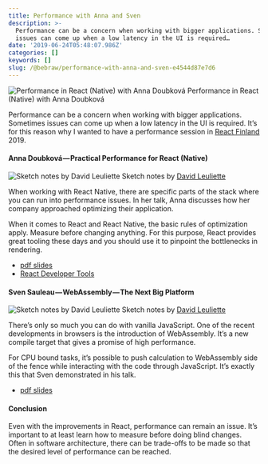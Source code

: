 ```yaml
---
title: Performance with Anna and Sven
description: >-
  Performance can be a concern when working with bigger applications. Sometimes
  issues can come up when a low latency in the UI is required…
date: '2019-06-24T05:48:07.986Z'
categories: []
keywords: []
slug: /@bebraw/performance-with-anna-and-sven-e4544d87e7d6
---
```


![Performance in React (Native) with Anna Doubková](img/1__C4MT6SgNoC4lKeypStcHFg.jpeg)
Performance in React (Native) with Anna Doubková

Performance can be a concern when working with bigger applications. Sometimes issues can come up when a low latency in the UI is required. It’s for this reason why I wanted to have a performance session in [React Finland](https://react-finland.fi) 2019.

#### Anna Doubková — Practical Performance for React (Native)

![Sketch notes by [David Leuliette](https://davidl.fr/)](img/1__xRezi604__WJ__Sp1zBPBB8g.png)
Sketch notes by [David Leuliette](https://davidl.fr/)

When working with React Native, there are specific parts of the stack where you can run into performance issues. In her talk, Anna discusses how her company approached optimizing their application.

When it comes to React and React Native, the basic rules of optimization apply. Measure before changing anything. For this purpose, React provides great tooling these days and you should use it to pinpoint the bottlenecks in rendering.

*   [pdf slides](https://slides.react-finland.fi/2019/anna-doubkova.pdf)
*   [React Developer Tools](https://chrome.google.com/webstore/detail/react-developer-tools/fmkadmapgofadopljbjfkapdkoienihi)

#### Sven Sauleau — WebAssembly — The Next Big Platform

![Sketch notes by [David Leuliette](https://davidl.fr/)](img/1____LYrs4__VqoiQRzFH3FyvOg.png)
Sketch notes by [David Leuliette](https://davidl.fr/)

There’s only so much you can do with vanilla JavaScript. One of the recent developments in browsers is the introduction of WebAssembly. It’s a new compile target that gives a promise of high performance.

For CPU bound tasks, it’s possible to push calculation to WebAssembly side of the fence while interacting with the code through JavaScript. It’s exactly this that Sven demonstrated in his talk.

*   [pdf slides](https://slides.react-finland.fi/2019/sven-sauleau.pdf)

#### Conclusion

Even with the improvements in React, performance can remain an issue. It’s important to at least learn how to measure before doing blind changes. Often in software architecture, there can be trade-offs to be made so that the desired level of performance can be reached.